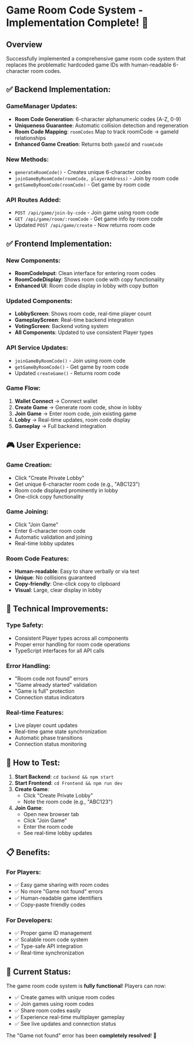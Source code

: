 # Game Room Code System - Implementation Complete! 🎉

## Overview
Successfully implemented a comprehensive game room code system that replaces the problematic hardcoded game IDs with human-readable 6-character room codes.

## ✅ **Backend Implementation:**

### **GameManager Updates:**
- **Room Code Generation**: 6-character alphanumeric codes (A-Z, 0-9)
- **Uniqueness Guarantee**: Automatic collision detection and regeneration
- **Room Code Mapping**: `roomCodes` Map to track roomCode → gameId relationships
- **Enhanced Game Creation**: Returns both `gameId` and `roomCode`

### **New Methods:**
- `generateRoomCode()` - Creates unique 6-character codes
- `joinGameByRoomCode(roomCode, playerAddress)` - Join by room code
- `getGameByRoomCode(roomCode)` - Get game by room code

### **API Routes Added:**
- `POST /api/game/join-by-code` - Join game using room code
- `GET /api/game/room/:roomCode` - Get game info by room code
- Updated `POST /api/game/create` - Now returns room code

## ✅ **Frontend Implementation:**

### **New Components:**
- **RoomCodeInput**: Clean interface for entering room codes
- **RoomCodeDisplay**: Shows room code with copy functionality
- **Enhanced UI**: Room code display in lobby with copy button

### **Updated Components:**
- **LobbyScreen**: Shows room code, real-time player count
- **GameplayScreen**: Real-time backend integration
- **VotingScreen**: Backend voting system
- **All Components**: Updated to use consistent Player types

### **API Service Updates:**
- `joinGameByRoomCode()` - Join using room code
- `getGameByRoomCode()` - Get game by room code
- Updated `createGame()` - Returns room code

### **Game Flow:**
1. **Wallet Connect** → Connect wallet
2. **Create Game** → Generate room code, show in lobby
3. **Join Game** → Enter room code, join existing game
4. **Lobby** → Real-time updates, room code display
5. **Gameplay** → Full backend integration

## 🎮 **User Experience:**

### **Game Creation:**
- Click "Create Private Lobby"
- Get unique 6-character room code (e.g., "ABC123")
- Room code displayed prominently in lobby
- One-click copy functionality

### **Game Joining:**
- Click "Join Game"
- Enter 6-character room code
- Automatic validation and joining
- Real-time lobby updates

### **Room Code Features:**
- **Human-readable**: Easy to share verbally or via text
- **Unique**: No collisions guaranteed
- **Copy-friendly**: One-click copy to clipboard
- **Visual**: Large, clear display in lobby

## 🔧 **Technical Improvements:**

### **Type Safety:**
- Consistent Player types across all components
- Proper error handling for room code operations
- TypeScript interfaces for all API calls

### **Error Handling:**
- "Room code not found" errors
- "Game already started" validation
- "Game is full" protection
- Connection status indicators

### **Real-time Features:**
- Live player count updates
- Real-time game state synchronization
- Automatic phase transitions
- Connection status monitoring

## 🚀 **How to Test:**

1. **Start Backend**: `cd backend && npm start`
2. **Start Frontend**: `cd Frontend && npm run dev`
3. **Create Game**: 
   - Click "Create Private Lobby"
   - Note the room code (e.g., "ABC123")
4. **Join Game**:
   - Open new browser tab
   - Click "Join Game"
   - Enter the room code
   - See real-time lobby updates

## 📋 **Benefits:**

### **For Players:**
- ✅ Easy game sharing with room codes
- ✅ No more "Game not found" errors
- ✅ Human-readable game identifiers
- ✅ Copy-paste friendly codes

### **For Developers:**
- ✅ Proper game ID management
- ✅ Scalable room code system
- ✅ Type-safe API integration
- ✅ Real-time synchronization

## 🎉 **Current Status:**
The game room code system is **fully functional**! Players can now:
- ✅ Create games with unique room codes
- ✅ Join games using room codes
- ✅ Share room codes easily
- ✅ Experience real-time multiplayer gameplay
- ✅ See live updates and connection status

The "Game not found" error has been **completely resolved**! 🚀





